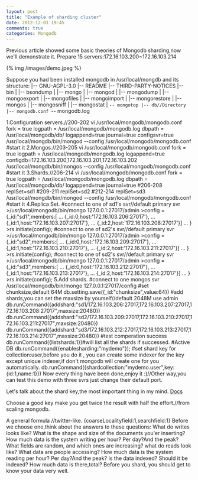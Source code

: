 ```yaml
---
layout: post
title: "Example of sharding cluster"
date: 2012-12-01 19:45
comments: true
categories: Mongodb
---
```

Previous article showed some basic theories of Mongodb sharding,now we'll demonstrate it.
Prepare 15 servers:172.16.103.200~172.16.103.214

{% img /images/demo.jpeg %}

Suppose you had been installed mongodb in /usr/local/mongdb and its structure:
    |-- GNU-AGPL-3.0
    |-- README
    |-- THIRD-PARTY-NOTICES
    |-- bin
    |   |-- bsondump
    |   |-- mongo
    |   |-- mongod
    |   |-- mongodump
    |   |-- mongoexport
    |   |-- mongofiles
    |   |-- mongoimport
    |   |-- mongorestore
    |   |-- mongos
    |   |-- mongosniff
    |   |-- mongostat
    |   `-- mongotop
    |-- db//Directory
    |-- mongodb.conf
    `-- mongodb.log
<!--more-->
1.Configuration servers.//200-202
    vi /usr/local/mongodb/mongodb.conf
    fork = true
    logpath = /usr/local/mongodb/mongodb.log
    dbpath = /usr/local/mongodb/db/
    logappend=true
    journal=true
    configsvr=true
    /usr/local/mongdb/bin/mongod --config /usr/local/mongodb/mongodb.conf #start it
2.Mongos.//203-205
    vi /usr/local/mongodb/mongodb.conf
    fork = true
    logpath = /usr/local/mongodb/mongodb.log
    logappend=true
    configdb=172.16.103.200,172.16.103.201,172.16.103.202
    /usr/local/mongdb/bin/mongos --config /usr/local/mongodb/mongodb.conf #start it
3.Shards.//206-214
    vi /usr/local/mongodb/mongodb.conf
    fork = true
    logpath = /usr/local/mongodb/mongodb.log
    dbpath = /usr/local/mongodb/db/
    logappend=true
    journal=true
    #206-208
    replSet=sd1
    #209-211
    replSet=sd2
    #212-214
    replSet=sd3
    /usr/local/mongdb/bin/mongod --config /usr/local/mongodb/mongodb.conf #start it
4.Replica Set.
    #connect to one of sd1's svr//default primary svr
    >/usr/local/mongodb/bin/mongo 127.0.0.1:27017/admin
    >config = {_id:"sd1",members:[
    ... {_id:0,host:'172.16.103.206:27017'},
    ... {_id:1,host:'172.16.103.207:27017'},
    ... {_id:2,host:'172.16.103.208:27017'}]
    ... }
    >rs.initiate(config);
    #connect to one of sd2's svr//default primary svr
    >/usr/local/mongodb/bin/mongo 127.0.0.1:27017/admin
    >config = {_id:"sd2",members:[
    ... {_id:0,host:'172.16.103.209:27017'},
    ... {_id:1,host:'172.16.103.210:27017'},
    ... {_id:2,host:'172.16.103.211:27017'}]
    ... }
    >rs.initiate(config);
    #connect to one of sd2's svr//default primary svr
    >/usr/local/mongodb/bin/mongo 127.0.0.1:27017/admin
    >config = {_id:"sd3",members:[
    ... {_id:0,host:'172.16.103.212:27017'},
    ... {_id:1,host:'172.16.103.213:27017'},
    ... {_id:2,host:'172.16.103.214:27017'}]
    ... }
    >rs.initiate(config);
5.Add shards.
    #connect to one mongos svr
    /usr/local/mongodb/bin/mongo 127.0.0.1:27017/config
    #set chunksize,default 64M
    db.setting.save({_id:"chunksize",value:64})
    #add shards,you can set the maxsize by yourself//default 2048M
    use admin
    db.runCommand({addshard:"sd1/172.16.103.206:27017,172.16.103.207:27017,172.16.103.208:27017",maxsize:20480})
    db.runCommand({addshard:"sd2/172.16.103.209:27017,172.16.103.210:27017,172.16.103.211:27017",maxsize:20480})
    db.runCommand({addshard:"sd3/172.16.103.212:27017,172.16.103.213:27017,172.16.103.214:27017",maxsize:20480})
    #test comperation success
    db.runCommand({listshards:1})#will list all the shards if successed.
    #Active DB
    db.runCommand({enablesharding:"mydemo"});
    #set shard key for collection:user,before you do it , you can create some indexer for the key except unique indexer,if don't mongodb will create one for you automatically.
    db.runCommand({shardcollection:"mydemo.user",key:{id:1,name:1}})
Now every thing have been done,enjoy it :)//Other way,you can test this demo with three svrs just change their default port.

Let's talk about the shard key,the most important thing in my mind. [Docs](http://docs.mongodb.org/manual/core/sharding/#shard-keys)

Choose a good key make you get twice the result with half the effort.//from scaling mongodb.

A general formula //twitter-like.
    {coarseLocalityfield:1,searchfield:1}
Before we choose one,think about the answers to these questions:
    What do writes looks like? What is the shape and size of the documents you'er inserting?
    How much data is the system writing per hour? Per day?And the peak?
    What fields are random, and which ones are increasing?
    what do reads look like? What data are people accessing?
    How much data is the system reading per hour? Per day?And the peak?
    Is the data indexed? Should it be indexed?
    How much data is there,total?
Before you shard, you should get to know your data very well.
